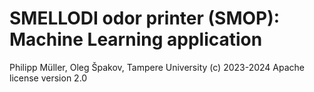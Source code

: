 # SMELLODI odor printer (SMOP): Machine Learning application

Philipp Müller, Oleg Špakov, Tampere University (c) 2023-2024
Apache license version 2.0

